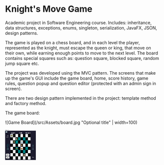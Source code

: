 # Knight's Move Game

Academic project in Software Engineering course. Includes: inheritance, data structures, exceptions, enums, singleton, serialization, JavaFX, JSON, design patterns.

The game is played on a chess board, and in each level the player, represented as the knight, must escape the queen or king, that move on their own, while earning enough points to move to the next level. The board contains special squares such as: question square, blocked square, random jump square etc.  

The project was developed using the MVC pattern. The screens that make up the game's GUI include the game board, home, score history, game rules, question popup and question editor (protected with an admin sign in screen). 

There are two design pattern implemented in the project: template method and factory method.


The game board:

![Game Board](/src/Assets/board.jpg "Optional title" | width=100)

<img src="/src/Assets/board.jpg" width="100" height="100">
